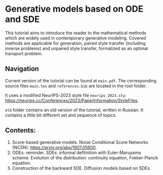 # Generative models based on ODE and SDE

This tutorial aims to introduce the reader to the mathematical methods which are widely used in contemporary generative modeling. Covered methods are applicable for generation, paired style transfer (including inverse problems) and unpaired style transfer, formalized as an optimal transport problem.

## Navigation

Current version of the tutorial can be found at `main.pdf`. The corresponding source files `main.tex` and `references.bib` are located in the root folder.

It uses a modified NeurIPS-2023 style file `neurips_2023.sty`: https://neurips.cc/Conferences/2023/PaperInformation/StyleFiles.

`old` folder contains an old version of the tutorial, written in Russian. It contains a little bit different set and sequence of topics.

## Contents:
1. Score-based generative models. Noise Conditional Score Networks (NCSN): https://arxiv.org/abs/1907.05600.
2. ODEs: reminder. SDEs: informal defitnition with Euler-Maruyama scheme. Evolution of the distribution: continuity equation, Fokker-Planck equation.
3. Construction of the backward SDE. Diffusion models based on SDEs.